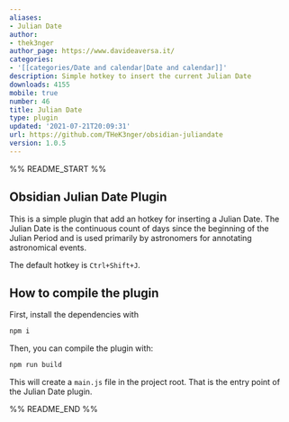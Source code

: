 ```yaml
---
aliases:
- Julian Date
author:
- thek3nger
author_page: https://www.davideaversa.it/
categories:
- '[[categories/Date and calendar|Date and calendar]]'
description: Simple hotkey to insert the current Julian Date
downloads: 4155
mobile: true
number: 46
title: Julian Date
type: plugin
updated: '2021-07-21T20:09:31'
url: https://github.com/THeK3nger/obsidian-juliandate
version: 1.0.5
---
```


%% README_START %%

## Obsidian Julian Date Plugin

This is a simple plugin that add an hotkey for inserting a Julian Date. The Julian Date is the continuous count of days since the beginning of the Julian Period and is used primarily by astronomers for annotating astronomical events.

The default hotkey is `Ctrl+Shift+J`.

## How to compile the plugin

First, install the dependencies with

```bash
npm i
```

Then, you can compile the plugin with:

```bash
npm run build
```

This will create a `main.js` file in the project root. That is the entry point of the Julian Date plugin.


%% README_END %%
